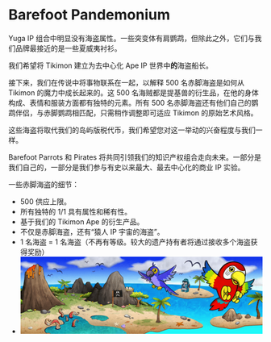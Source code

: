 # Barefoot Pandemonium

Yuga IP 组合中明显没有海盗属性。一些突变体有肩鹦鹉，但除此之外，它们与我们品牌最接近的是一些夏威夷衬衫。

我们希望将 Tikimon 建立为去中心化 Ape IP 世界中**的**海盗船长。

接下来，我们在传说中将事物联系在一起，以解释 500 名赤脚海盗是如何从 Tikimon 的魔力中成长起来的。这 500 名海贼都是提基兽的衍生品，在他的身体构成、表情和服装方面都有独特的元素。所有 500 名赤脚海盗还有他们自己的鹦鹉伴侣，与赤脚鹦鹉相匹配，只需稍作调整即可适应 Tikimon 的原始艺术风格。

这些海盗将取代我们的岛屿版税代币，我们希望您对这一举动的兴奋程度与我们一样。 

Barefoot Parrots 和 Pirates 将共同引领我们的知识产权组合走向未来。一部分是我们自己的，一部分是我们参与有史以来最大、最去中心化的商业 IP 实验。

一些赤脚海盗的细节：

- 500 供应上限。
- 所有独特的 1/1 具有属性和稀有性。
- 基于我们的 Tikimon Ape 的衍生产品。
- 不仅是赤脚海盗，还有“猿人 IP 宇宙的海盗”。
- 1 名海盗 = 1 名海盗（不再有等级。较大的遗产持有者将通过接收多个海盗获得奖励）
- ![nft](微信截图_20220825151236.png)
